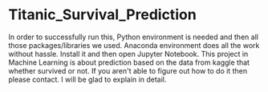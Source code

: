 # Titanic_Survival_Prediction

In order to successfully run this, Python environment is needed and then all those packages/libraries we used.
Anaconda environment does all the work without hassle. Install it and then open Jupyter Notebook.
This project in Machine Learning is about prediction based on the data from kaggle that whether survived or not.
 If you aren't able to figure out how to do it then please contact. I will be glad to explain in detail.

